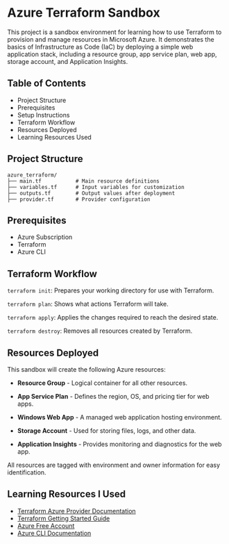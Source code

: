 # Azure Terraform Sandbox
This project is a sandbox environment for learning how to use Terraform to provision and manage resources in Microsoft Azure. It demonstrates the basics of Infrastructure as Code (IaC) by deploying a simple web application stack, including a resource group, app service plan, web app, storage account, and Application Insights.

## Table of Contents
- Project Structure
- Prerequisites
- Setup Instructions
- Terraform Workflow
- Resources Deployed
- Learning Resources Used

## Project Structure
```
azure_terraform/
├── main.tf           # Main resource definitions
├── variables.tf      # Input variables for customization
├── outputs.tf        # Output values after deployment
├── provider.tf       # Provider configuration
```


## Prerequisites
- Azure Subscription
- Terraform
- Azure CLI
  
## Terraform Workflow
```terraform init```: Prepares your working directory for use with Terraform.

```terraform plan```: Shows what actions Terraform will take.

```terraform apply```: Applies the changes required to reach the desired state.

```terraform destroy```: Removes all resources created by Terraform.

## Resources Deployed
This sandbox will create the following Azure resources:

- **Resource Group** - Logical container for all other resources.

- **App Service Plan** - Defines the region, OS, and pricing tier for web apps.

- **Windows Web App** - A managed web application hosting environment.

- **Storage Account** - Used for storing files, logs, and other data.

- **Application Insights** - Provides monitoring and diagnostics for the web app.

All resources are tagged with environment and owner information for easy identification.

## Learning Resources I Used

- [Terraform Azure Provider Documentation](https://registry.terraform.io/providers/hashicorp/azurerm/latest/docs)
- [Terraform Getting Started Guide](https://learn.hashicorp.com/collections/terraform/azure-get-started)
- [Azure Free Account](https://azure.microsoft.com/free/)
- [Azure CLI Documentation](https://docs.microsoft.com/cli/azure/)
